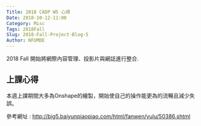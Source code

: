 ```yaml
---
Title: 2018 CADP W5 心得
Date: 2018-10-12-11:00
Category: Misc
Tags: 2018Fall
Slug: 2018-Fall-Project-Blog-5
Author: NFUMDE
---
```


2018 Fall 開始將網際內容管理、投影片與網誌進行整合.

<!-- PELICAN_END_SUMMARY -->

上課心得
----

本週上課期間大多為Onshape的繪製，開始使自己的操作能更為的流暢且減少失誤。

參考網址 : http://big5.baiyunpiaopiao.com/html/fanwen/yulu/50386.shtml